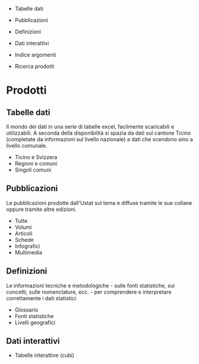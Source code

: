   * Tabelle dati
  * Pubblicazioni
  * Definizioni
  * Dati interattivi

  * Indice argomenti
  * Ricerca prodotti

# Prodotti

## Tabelle dati

Il mondo dei dati in una serie di tabelle excel, facilmente scaricabili e
utilizzabili. A seconda della disponibilità si spazia da dati sul cantone
Ticino (completate da informazioni sul livello nazionale) a dati che scendono
sino a livello comunale.

  * Ticino e Svizzera
  * Regioni e comuni
  * Singoli comuni

## Pubblicazioni

Le pubblicazioni prodotte dall'Ustat sul tema e diffuse tramite le sue collane
oppure tramite altre edizioni.

  * Tutte
  * Volumi
  * Articoli
  * Schede
  * Infografici
  * Multimedia

## Definizioni

Le informazioni tecniche e metodologiche - sulle fonti statistiche, sui
concetti, sulle nomenclature, ecc. - per comprendere e interpretare
correttamente i dati statistici.

  * Glossario
  * Fonti statistiche
  * Livelli geografici

## Dati interattivi

  * Tabelle interattive (cubi)

